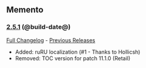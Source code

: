 ## Memento
### [2.5.1](https://github.com/diomsg-code/Memento/tree/2.5.1) (@build-date@)
[Full Changelog](https://github.com/diomsg-code/Memento/compare/2.5.0...2.5.1) - [Previous Releases](https://github.com/diomsg-code/Memento/releases)

- Added: ruRU localization (#1 - Thanks to Hollicsh)
- Removed: TOC version for patch 11.1.0 (Retail)